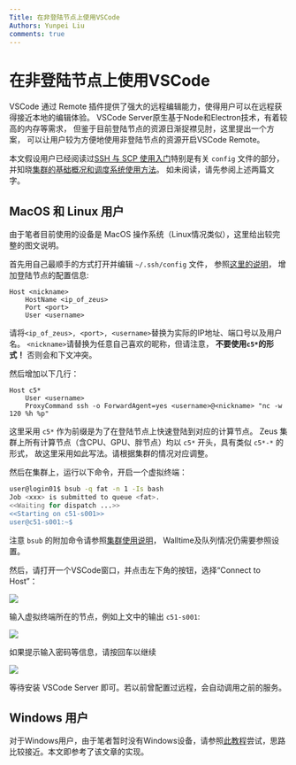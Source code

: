 ```yaml
---
Title: 在非登陆节点上使用VSCode
Authors: Yunpei Liu
comments: true
---
```


# 在非登陆节点上使用VSCode

VSCode 通过 Remote 插件提供了强大的远程编辑能力，使得用户可以在远程获得接近本地的编辑体验。
VSCode Server原生基于Node和Electron技术，有着较高的内存等需求，
但鉴于目前登陆节点的资源日渐捉襟见肘，这里提出一个方案，
可以让用户较为方便地使用非登陆节点的资源开启VSCode Remote。

本文假设用户已经阅读过[SSH 与 SCP 使用入门](ssh_note.md)特别是有关 `config` 文件的部分，
并知晓[集群的基础概况和调度系统使用方法](cluster_usage.md)。
如未阅读，请先参阅上述两篇文字。

## MacOS 和 Linux 用户

由于笔者目前使用的设备是 MacOS 操作系统（Linux情况类似），这里给出较完整的图文说明。

首先用自己最顺手的方式打开并编辑 `~/.ssh/config` 文件，
参照[这里的说明](./ssh_note.md#可选通过配置-config-优雅地的使用-ssh)，
增加登陆节点的配置信息:

``` title=".ssh/config"
Host <nickname>
    HostName <ip_of_zeus>
    Port <port>
    User <username>
```

请将`<ip_of_zeus>, <port>, <username>`替换为实际的IP地址、端口号以及用户名。
`<nickname>`请替换为任意自己喜欢的昵称，但请注意，
**不要使用`c5*`的形式！** 否则会和下文冲突。

然后增加以下几行：

``` title=".ssh/config"
Host c5*
    User <username>
    ProxyCommand ssh -o ForwardAgent=yes <username>@<nickname> "nc -w 120 %h %p"
```

这里采用 `c5*` 作为前缀是为了在登陆节点上快速登陆到对应的计算节点。
Zeus 集群上所有计算节点（含CPU、GPU、胖节点）均以 `c5*` 开头，具有类似 `c5*-*` 的形式，
故这里采用如此写法。请根据集群的情况对应调整。

然后在集群上，运行以下命令，开启一个虚拟终端：

```bash
user@login01$ bsub -q fat -n 1 -Is bash
Job <xxx> is submitted to queue <fat>.
<<Waiting for dispatch ...>>
<<Starting on c51-s001>>
user@c51-s001:~$ 
```

注意 `bsub` 的附加命令请参照[集群使用说明](cluster_usage.md)，
Walltime及队列情况仍需要参照设置。

然后，请打开一个VSCode窗口，并点击左下角的按钮，选择“Connect to Host”：

![](https://s2.loli.net/2023/03/15/sV64NZDSPI5G9Xi.png)

输入虚拟终端所在的节点，例如上文中的输出 `c51-s001`:

![](https://s2.loli.net/2023/03/15/vrb8UCfLlQ5qPFE.png)

如果提示输入密码等信息，请按回车以继续

![](https://s2.loli.net/2023/03/15/F96ATCsJpxMInG7.png)

等待安装 VSCode Server 即可。若以前曾配置过远程，会自动调用之前的服务。

## Windows 用户

对于Windows用户，由于笔者暂时没有Windows设备，请参照[此教程](https://hpc.nih.gov/apps/vscode.html)尝试，思路比较接近。本文即参考了该文章的实现。
